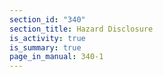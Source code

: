 ```yaml
---
section_id: "340"
section_title: Hazard Disclosure
is_activity: true
is_summary: true
page_in_manual: 340-1
---
```

